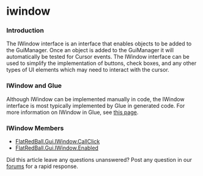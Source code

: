 # iwindow

### Introduction

The IWindow interface is an interface that enables objects to be added to the GuiManager. Once an object is added to the GuiManager it will automatically be tested for Cursor events. The IWindow interface can be used to simplify the implementation of buttons, check boxes, and any other types of UI elements which may need to interact with the cursor.

### IWindow and Glue

Although IWindow can be implemented manually in code, the IWindow interface is most typically implemented by Glue in generated code. For more information on IWindow in Glue, see [this page](../../../../documentation/tools/glue-reference/entities/glue-reference-implements-iwindow.md).

### IWindow Members

* [FlatRedBall.Gui.IWindow.CallClick](../../../../frb/docs/index.php)
* [FlatRedBall.Gui.IWindow.Enabled](../../../../frb/docs/index.php)

Did this article leave any questions unanswered? Post any question in our [forums](../../../../frb/forum.md) for a rapid response.
